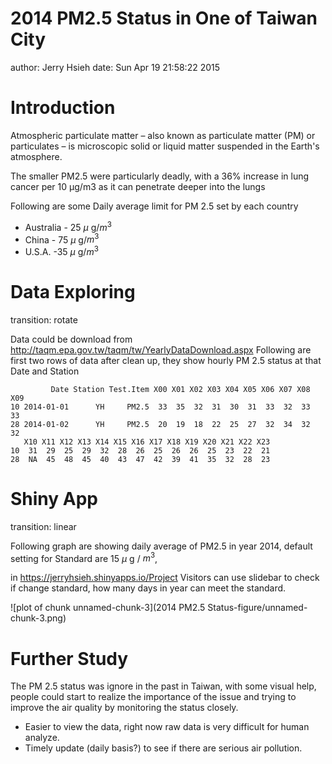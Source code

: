 2014 PM2.5 Status in One of Taiwan City
========================================================
author: Jerry Hsieh
date: Sun Apr 19 21:58:22 2015


Introduction
========================================================

Atmospheric particulate matter – also known as particulate matter (PM) or particulates – is microscopic solid or liquid matter suspended in the Earth's atmosphere. 

The smaller PM2.5 were particularly deadly, with a 36% increase in lung cancer per 10 μg/m3 as it can penetrate deeper into the lungs

Following are some Daily average limit for PM 2.5 set by each country

- Australia - 25 $\mu$ g/$m^3$
- China - 75 $\mu$ g/$m^3$
- U.S.A. -35 $\mu$ g/$m^3$

Data Exploring
========================================================
transition: rotate

Data could be download from http://taqm.epa.gov.tw/taqm/tw/YearlyDataDownload.aspx
Following are first two rows of data after clean up, they show hourly PM 2.5 status at that Date and Station


```
         Date Station Test.Item X00 X01 X02 X03 X04 X05 X06 X07 X08 X09
10 2014-01-01      YH     PM2.5  33  35  32  31  30  31  33  32  33  33
28 2014-01-02      YH     PM2.5  20  19  18  22  25  27  32  34  32  32
   X10 X11 X12 X13 X14 X15 X16 X17 X18 X19 X20 X21 X22 X23
10  31  29  25  29  32  28  26  25  26  26  25  23  22  21
28  NA  45  48  45  40  43  47  42  39  41  35  32  28  23
```

Shiny App
========================================================
transition: linear

Following graph are showing daily average of PM2.5 in year 2014, default setting for Standard are 15 $\mu$ g / $m^3$, 

in https://jerryhsieh.shinyapps.io/Project Visitors can use slidebar to check if change standard, how many days in year can meet the standard.

![plot of chunk unnamed-chunk-3](2014 PM2.5 Status-figure/unnamed-chunk-3.png) 


Further Study
========================================================

The PM 2.5 status was ignore in the past in Taiwan, with some visual help, people could start to realize the importance of the issue and trying to improve the air quality by monitoring the status closely.

- Easier to view the data, right now raw data is very difficult for human analyze.
- Timely update (daily basis?) to see if there are serious air pollution.

